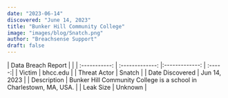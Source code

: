 ```yaml
---
date: "2023-06-14"
discovered: "June 14, 2023"
title: "Bunker Hill Community College"
image: "images/blog/Snatch.png"
author: "Breachsense Support"
draft: false
---
```


| Data Breach Report           |              | 
| :-----------: | :-------------:     |:-------------:    | :-----:|
| Victim      | bhcc.edu      | 
| Threat Actor      | Snatch      | 
| Date Discovered      | Jun 14, 2023      | 
| Description      | Bunker Hill Community College is a school in Charlestown, MA, USA.      | 
| Leak Size      | Unknown      | 


